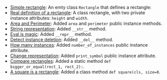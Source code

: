 -  [Simple rectangle](./0-rectangle.py): An emty class ```Rectangle``` that defines a rectangle:
-  [Real definition of a rectangle](./1-rectangle.py): A class rectangle, with two private instance attributes: ```height``` and ```width```.
-  [Area and Perimeter](./2-rectangle.py): Added ```area``` and ```perimeter``` public instance methods.
-  [String representation](./3-rectangle.py): Added ```__str__``` method.
-  [Eval is magic](./4-rectangle.py): Added ```__repr__``` method.
-  [Detect instance deletion](./5-rectangle.py): Added ```__del__``` method.
-  [How many instances](./6-rectangle.py): Added ```number_of_instances``` public instance attribute.
-  [Change representation](./7-rectangle.py): Added ```print_symbol``` public instance attribute.
-  [Compare rectangles](./8-rectangle.py): Added a static method ```def bigger_or_equal(rect_1, rect_2):```.
-  [A square is a rectangle](./9-rectangle.py): Added a class method ```def square(cls, size=0```.
